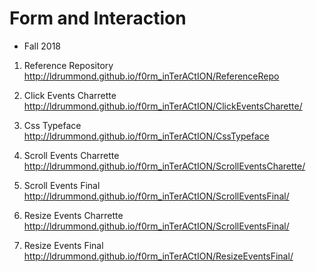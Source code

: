 # Form and Interaction
- Fall 2018

1. Reference Repository
http://ldrummond.github.io/f0rm_inTerACtION/ReferenceRepo

2. Click Events Charrette 
http://ldrummond.github.io/f0rm_inTerACtION/ClickEventsCharette/

3. Css Typeface
http://ldrummond.github.io/f0rm_inTerACtION/CssTypeface

4. Scroll Events Charrette
http://ldrummond.github.io/f0rm_inTerACtION/ScrollEventsCharette/

5. Scroll Events Final
http://ldrummond.github.io/f0rm_inTerACtION/ScrollEventsFinal/

6. Resize Events Charrette 
http://ldrummond.github.io/f0rm_inTerACtION/ScrollEventsFinal/

7. Resize Events Final 
http://ldrummond.github.io/f0rm_inTerACtION/ResizeEventsFinal/
